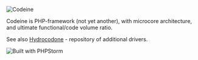 ![Codeine](https://github.com/Breathless/Codeine/blob/master/docs/logo.png?raw=true "Codeine")

Codeine is PHP-framework (not yet another), with microcore architecture, and ultimate functional/code volume ratio.

See also [Hydrocodone](https://github.com/Breathless/Hydrocodone) - repository of additional drivers.

![Built with PHPStorm](http://www.jetbrains.com/phpstorm/documentation/phpstorm_banners/phpstorm1/phpstorm468x60_white.gif "PHP Storm")
